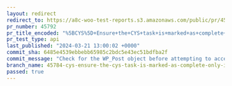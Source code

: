 ```yaml
---
layout: redirect
redirect_to: https://a8c-woo-test-reports.s3.amazonaws.com/public/pr/45792/api/index.html
pr_number: 45792
pr_title_encoded: "%5BCYS%5D+Ensure+the+CYS+task+is+marked+as+complete+only+if+the+user+customized+their+theme+in+the+editor"
pr_test_type: api
last_published: "2024-03-21 13:00:02 +0000"
commit_sha: 6485e4539ebbebb65985c2bdc5e43ec51bdfba2f
commit_message: "Check for the WP_Post object before attempting to access the content …"
branch_name: 45784-cys-ensure-the-cys-task-is-marked-as-complete-only-if-the-user-customized-their-theme-in-the-editor
passed: true
---
```

